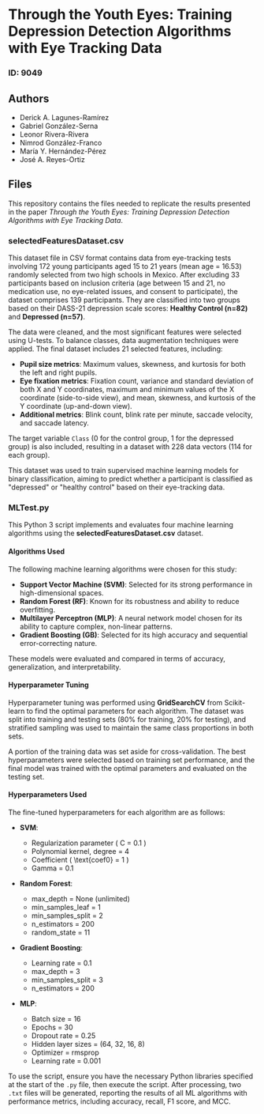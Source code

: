 # Through the Youth Eyes: Training Depression Detection Algorithms with Eye Tracking Data
### ID: 9049

## Authors

- Derick A. Lagunes-Ramírez
- Gabriel González-Serna
- Leonor Rivera-Rivera
- Nimrod González-Franco
- María Y. Hernández-Pérez
- José A. Reyes-Ortiz

## Files

This repository contains the files needed to replicate the results presented in the paper _Through the Youth Eyes: Training Depression Detection Algorithms with Eye Tracking Data_.

### **selectedFeaturesDataset.csv**

This dataset file in CSV format contains data from eye-tracking tests involving 172 young participants aged 15 to 21 years (mean age = 16.53) randomly selected from two high schools in Mexico. After excluding 33 participants based on inclusion criteria (age between 15 and 21, no medication use, no eye-related issues, and consent to participate), the dataset comprises 139 participants. They are classified into two groups based on their DASS-21 depression scale scores: **Healthy Control (n=82)** and **Depressed (n=57)**.

The data were cleaned, and the most significant features were selected using U-tests. To balance classes, data augmentation techniques were applied. The final dataset includes 21 selected features, including:

- **Pupil size metrics**: Maximum values, skewness, and kurtosis for both the left and right pupils.
- **Eye fixation metrics**: Fixation count, variance and standard deviation of both X and Y coordinates, maximum and minimum values of the X coordinate (side-to-side view), and mean, skewness, and kurtosis of the Y coordinate (up-and-down view).
- **Additional metrics**: Blink count, blink rate per minute, saccade velocity, and saccade latency.

The target variable `Class` (0 for the control group, 1 for the depressed group) is also included, resulting in a dataset with 228 data vectors (114 for each group).

This dataset was used to train supervised machine learning models for binary classification, aiming to predict whether a participant is classified as "depressed" or "healthy control" based on their eye-tracking data.

### **MLTest.py**

This Python 3 script implements and evaluates four machine learning algorithms using the **selectedFeaturesDataset.csv** dataset.

#### Algorithms Used

The following machine learning algorithms were chosen for this study:

- **Support Vector Machine (SVM)**: Selected for its strong performance in high-dimensional spaces.
- **Random Forest (RF)**: Known for its robustness and ability to reduce overfitting.
- **Multilayer Perceptron (MLP)**: A neural network model chosen for its ability to capture complex, non-linear patterns.
- **Gradient Boosting (GB)**: Selected for its high accuracy and sequential error-correcting nature.

These models were evaluated and compared in terms of accuracy, generalization, and interpretability.

#### Hyperparameter Tuning

Hyperparameter tuning was performed using **GridSearchCV** from Scikit-learn to find the optimal parameters for each algorithm. The dataset was split into training and testing sets (80% for training, 20% for testing), and stratified sampling was used to maintain the same class proportions in both sets.

A portion of the training data was set aside for cross-validation. The best hyperparameters were selected based on training set performance, and the final model was trained with the optimal parameters and evaluated on the testing set.

#### Hyperparameters Used

The fine-tuned hyperparameters for each algorithm are as follows:

- **SVM**:
  - Regularization parameter \( C = 0.1 \)
  - Polynomial kernel, degree = 4
  - Coefficient \( \text{coef0} = 1 \)
  - Gamma = 0.1
  
- **Random Forest**:
  - max_depth = None (unlimited)
  - min_samples_leaf = 1
  - min_samples_split = 2
  - n_estimators = 200
  - random_state = 11

- **Gradient Boosting**:
  - Learning rate = 0.1
  - max_depth = 3
  - min_samples_split = 3
  - n_estimators = 200

- **MLP**:
  - Batch size = 16
  - Epochs = 30
  - Dropout rate = 0.25
  - Hidden layer sizes = (64, 32, 16, 8)
  - Optimizer = rmsprop
  - Learning rate = 0.001

To use the script, ensure you have the necessary Python libraries specified at the start of the `.py` file, then execute the script. After processing, two `.txt` files will be generated, reporting the results of all ML algorithms with performance metrics, including accuracy, recall, F1 score, and MCC.
